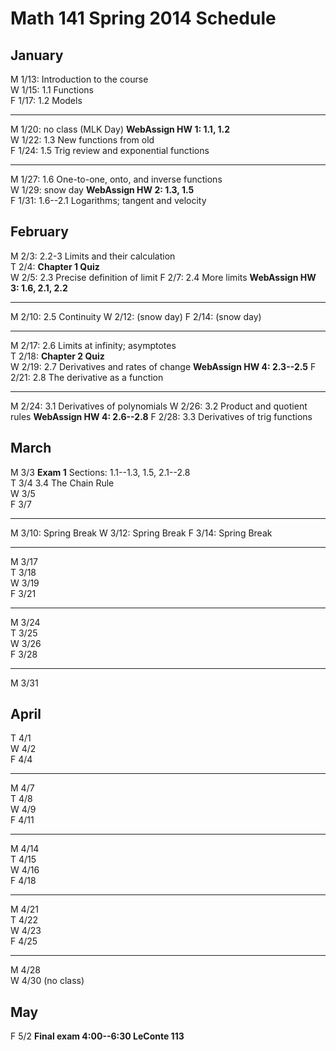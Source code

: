 # Math 141 Spring 2014 Schedule

## January

M 1/13: Introduction to the course  
W 1/15: 1.1 Functions  
F 1/17: 1.2 Models  

---------------------------------------------------------
M 1/20: no class (MLK Day)  **WebAssign HW 1: 1.1, 1.2**  
W 1/22: 1.3 New functions from old  
F 1/24: 1.5 Trig review and exponential functions  

----------------------------------------------------------
M 1/27: 1.6 One-to-one, onto, and inverse functions    
W 1/29: snow day   **WebAssign HW 2: 1.3, 1.5**  
F 1/31: 1.6--2.1 Logarithms; tangent and velocity  

## February

M 2/3: 2.2-3 Limits and their calculation    
T 2/4: **Chapter 1 Quiz**  
W 2/5: 2.3 Precise definition of limit 
F 2/7: 2.4 More limits   **WebAssign HW 3: 1.6, 2.1, 2.2**  

----------------------------------------------------------
M 2/10: 2.5 Continuity
W 2/12: (snow day)
F 2/14: (snow day)

----------------------------------------------------------
M 2/17: 2.6 Limits at infinity; asymptotes  
T 2/18:  **Chapter 2 Quiz**  
W 2/19: 2.7 Derivatives and rates of change **WebAssign HW 4: 2.3--2.5**
F 2/21: 2.8 The derivative as a function  


----------------------------------------------------------
M 2/24: 3.1 Derivatives of polynomials
W 2/26: 3.2 Product and quotient rules  **WebAssign HW 4: 2.6--2.8**
F 2/28: 3.3 Derivatives of trig functions  

## March          

M 3/3    **Exam 1** Sections: 1.1--1.3, 1.5, 2.1--2.8  
T 3/4    3.4 The Chain Rule  
W 3/5  
F 3/7  

----------------------------------------------------------
M 3/10: Spring Break
W 3/12: Spring Break
F 3/14: Spring Break

----------------------------------------------------------
M 3/17   
T 3/18     
W 3/19  
F 3/21  

----------------------------------------------------------
M 3/24  
T 3/25  
W 3/26  
F 3/28  

----------------------------------------------------------
M 3/31  

## April

T 4/1    
W 4/2   
F 4/4  

------------------------------------------------------------
M 4/7  
T 4/8  
W 4/9  
F 4/11   

------------------------------------------------------------
M 4/14  
T 4/15  
W 4/16  
F 4/18  

------------------------------------------------------------
M 4/21  
T 4/22  
W 4/23  
F 4/25 

------------------------------------------------------------
M 4/28  
W 4/30  (no class)

## May
F 5/2 **Final exam 4:00--6:30 LeConte 113**

                                                                  

